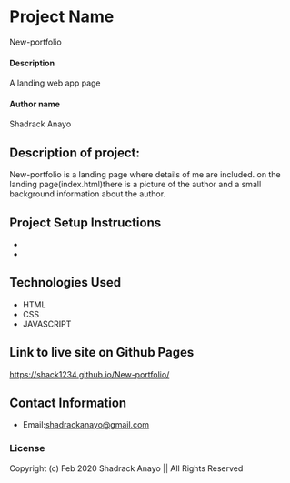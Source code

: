 # Project Name
 New-portfolio
#### Description
A landing web app page
#### Author name
Shadrack Anayo
## Description of project:
New-portfolio is a landing page where details of me are included. on the landing page(index.html)there is a picture of the author and a small background information about the author.
## Project Setup Instructions
* 
* 
## Technologies Used
* HTML
* CSS
* JAVASCRIPT
## Link to live site on Github Pages
https://shack1234.github.io/New-portfolio/

## Contact Information
* Email:shadrackanayo@gmail.com

### License

Copyright (c) Feb 2020 Shadrack Anayo || All Rights Reserved